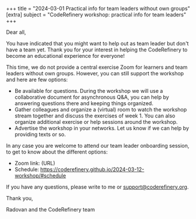 +++
title = "2024-03-01 Practical info for team leaders without own groups"
[extra]
subject = "CodeRefinery workshop: practical info for team leaders"
+++

Dear all,

You have indicated that you might want to help out as team leader but don't have a team yet.
Thank you for your interest in helping the CodeRefinery to become an educational experience for everyone!

This time, we do not provide a central exercise Zoom for learners and team leaders without own groups.
However, you can still support the workshop and here are few options:

- Be available for questions. During the workshop we will use a collaborative document for asynchronous Q&A, you can help by answering questions there and keeping things organized.
- Gather colleagues and organize a (virtual) room to watch the workshop stream together and discuss the exercises of week 1. You can also organize additional exercise or help sessions around the workshop.
- Advertise the workshop in your networks. Let us know if we can help by providing texts or so.

In any case you are welcome to attend our team leader onboarding session, to get to know about the different options:
- Zoom link: (URL)
- Schedule: https://coderefinery.github.io/2024-03-12-workshop/#schedule

If you have any questions, please write to me or support@coderefinery.org.

Thank you,

Radovan and the CodeRefinery team
